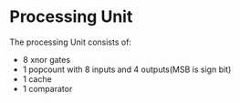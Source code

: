 # Processing Unit
The processing Unit consists of:
- 8 xnor gates
- 1 popcount with 8 inputs and 4 outputs(MSB is sign bit)
- 1 cache
- 1 comparator
